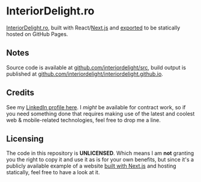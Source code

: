 # InteriorDelight.ro

[InteriorDelight.ro](http://www.interiordelight.ro), built with React/[Next.js](https://github.com/zeit/next.js/) and [exported](https://github.com/zeit/next.js/#static-html-export) to be statically hosted on GitHub Pages.

## Notes

Source code is available at [github.com/interiordelight/src](https://github.com/interiordelight/src), build output is published at [github.com/interiordelight/interiordelight.github.io](https://github.com/interiordelight/interiordelight.github.io).

## Credits

See my [LinkedIn profile here](https://www.linkedin.com/in/icflorescu/). I *might* be available for contract work, so if you need something done that requires making use of the latest and coolest web & mobile-related technologies, feel free to drop me a line.

## Licensing

The code in this repository is **UNLICENSED**. Which means I am **not** granting you the right to copy it and use it as is for your own benefits, but since it's a publicly available example of a website [built with Next.js](https://github.com/zeit/next.js/) and hosting statically, feel free to have a look at it.
